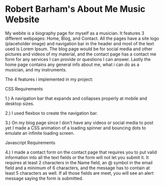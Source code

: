 # Robert Barham's About Me Music Website

My webite is a biography page for myself as a musician. It features 3 different webpages: Home, Blog, and Contact. All the pages have a site logo (placeholder image) and navigation bar in the header and most of the text used is Lorem Ipsum. The blog page would be for social media and other pictures and videos of my material, and the contact page has a contact me form for any services I can provide or questions I can answer. Lastly the home page contains any general info about me, what i can do as a musician, and my instruments.

The 4 features i implemented in my project:

CSS Requirements

1.) A navigation bar that expands and collapses properly at mobile and desktop sizes. 

2.) I used flexbox to create the navigation bar.

3.) On my blog page since I don't have any videos or social media to post yet I made a CSS animation of a loading spinner and bouncing dots to emulate an infinite loading screen.

Javascript Requirements

4.) I made a contact form on the contact page that requires you to put valid information into all the text fields or the form will not let you submit it. It requires at least 2 characters in the Name field, an @ symbol in the email field and a minimum of 6 characters, and the message has to contain at least 5 characters as well. If all those fields are meet, you will see an alert message saying the form is submitted.